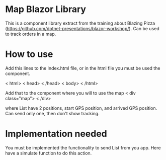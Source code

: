 ﻿# Map Blazor Library
This is a component library extract from the training about Blazing Pizza (https://github.com/dotnet-presentations/blazor-workshop/). Can be used to track orders in a map.

# How to use
Add this lines to the Index.html file, or in the html file you must be used the component.

< html>
    < head> 
        <!-- Reference to Maps Library-->
        <link href="_content/Maps/leaflet/leaflet.css" rel="stylesheet" />
    < /head>
    < body>
        <!-- Reference to Maps Library-->
        <script src="_content/Maps/DeliveryMap.js"></script>
        <script src="_content/Maps/leaflet/leaflet.js"></script>
    </body>
< /html>

Add that to the component where you will to use the map
< div class="map">
    <Map Markers="[List<Marker>]"/>
< /div>    

where List<Marker> have 2 positions, start GPS position, and arrived GPS position. Can send only one, then don't show tracking.

# Implementation needed
You must be implemented the functionality to send List<Marker> from you app. Here have a simulate function to do this action.

